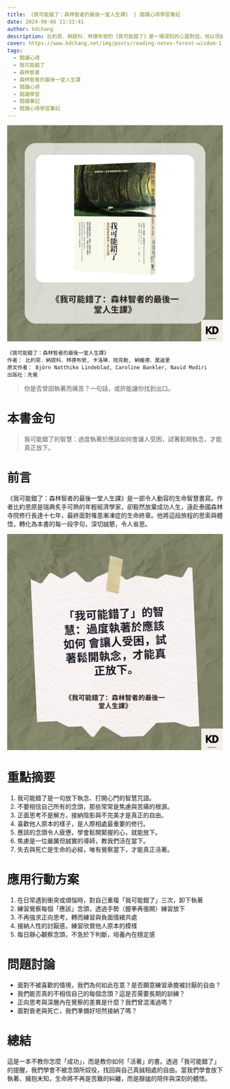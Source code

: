 ```yaml
---
title: 《我可能錯了：森林智者的最後一堂人生課》 | 閱讀心得學習筆記
date: 2024-08-06 11:33:41
author: kdchang
description: 比約恩．納提科．林德布勞的《我可能錯了》是一場深刻的心靈對話，他以坦誠、幽默而智慧的筆觸，分享自己從金融界菁英轉身成為森林僧人，再回歸俗世與漸凍症共存的生命歷程。本書沒有說教，而是透過自身經驗，帶領讀者學會放下執著，接受無常，以更自由的心態面對人生的種種挑戰。對於陷入焦慮、迷惘或生命低潮的人來說，這是一本能帶來安慰與啟發的書。
cover: https://www.kdchang.net/img/posts/reading-notes-forest-wisdom-1.jpg
tags:
  - 閱讀心得
  - 我可能錯了
  - 森林智者
  - 森林智者的最後一堂人生課
  - 閱讀心得
  - 閱讀學習
  - 閱讀筆記
  - 閱讀心得學習筆記
---
```


![](img/posts/reading-notes-forest-wisdom-1.jpg)

```
《我可能錯了：森林智者的最後一堂人生課》
作者： 比約恩．納提科．林德布勞, 卡洛琳．班克勒, 納維德．莫迪里
原文作者： Björn Natthiko Lindeblad, Caroline Bankler, Navid Modiri
出版社：先覺
```

> 你是否曾因執著而痛苦？一句話，或許能讓你找到出口。

# 本書金句

> 我可能錯了的智慧：過度執著於應該如何會讓人受困，試著鬆開執念，才能真正放下。

# 前言

《我可能錯了：森林智者的最後一堂人生課》是一部令人動容的生命智慧書寫。作者比約恩原是瑞典炙手可熱的年輕經濟學家，卻毅然放棄成功人生，遠赴泰國森林寺院修行長達十七年，最終面對罹患漸凍症的生命終章。他將這段旅程的思索與體悟，轉化為本書的每一段字句，深切誠懇，令人省思。

![](img/posts/reading-notes-forest-wisdom-2.jpg)

# 重點摘要

1. 我可能錯了是一句放下執念、打開心門的智慧咒語。
2. 不要相信自己所有的念頭，那些常常是焦慮與苦痛的根源。
3. 正面思考不是解方，接納陰影與不完美才是真正的自由。
4. 喜歡他人原本的樣子，是人際相處最重要的修行。
5. 應該的念頭令人疲憊，學會鬆開緊握的心，就能放下。
6. 焦慮是一位嚴厲但誠實的導師，教我們活在當下。
7. 失去與死亡是生命的必經，唯有覺察當下，才能真正活著。

# 應用行動方案

1. 在日常遇到衝突或煩惱時，對自己重複「我可能錯了」三次，卸下執著
2. 練習覺察每個「應該」念頭，透過手勢（握拳再張開）練習放下
3. 不再強求正向思考，轉而練習與負面情緒共處
4. 接納人性的討厭感，練習欣賞他人原本的模樣
5. 每日靜心觀察念頭，不急於下判斷，培養內在穩定感

# 問題討論

- 面對不被喜歡的情境，我們為何如此在意？是否願意練習承擔被討厭的自由？
- 我們能否真的不相信自己的每個念頭？這是否需要長期的訓練？
- 正向思考與深層內在覺察的差異是什麼？我們曾混淆過嗎？
- 面對衰老與死亡，我們準備好坦然接納了嗎？

# 總結

這是一本不教你怎麼「成功」，而是教你如何「活著」的書。透過「我可能錯了」的提醒，我們學會不被念頭所奴役，找回與自己真誠相處的自由。當我們學會放下執著、擁抱未知，生命將不再是苦難的糾纏，而是靜謐的陪伴與深刻的體悟。
